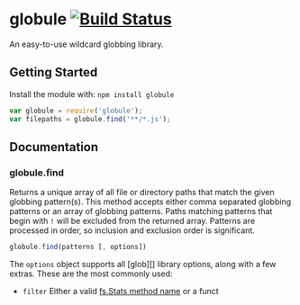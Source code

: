 # globule [![Build Status](https://secure.travis-ci.org/cowboy/node-globule.png?branch=master)](http://travis-ci.org/cowboy/node-globule)

An easy-to-use wildcard globbing library.

## Getting Started
Install the module with: `npm install globule`

```javascript
var globule = require('globule');
var filepaths = globule.find('**/*.js');
```

## Documentation

### globule.find
Returns a unique array of all file or directory paths that match the given globbing pattern(s). This method accepts either comma separated globbing patterns or an array of globbing patterns. Paths matching patterns that begin with `!` will be excluded from the returned array. Patterns are processed in order, so inclusion and exclusion order is significant.

```js
globule.find(patterns [, options])
```

The `options` object supports all [glob][] library options, along with a few extras. These are the most commonly used:

* `filter` Either a valid [fs.Stats method name](http://nodejs.org/docs/latest/api/fs.html#fs_class_fs_stats) or a funct
